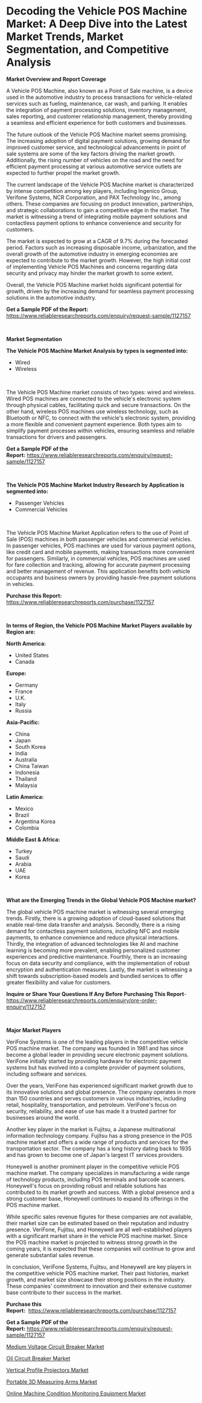 <p><h1>Decoding the Vehicle POS Machine Market: A Deep Dive into the Latest Market Trends, Market Segmentation, and Competitive Analysis</h1></p><p><strong>Market Overview and Report Coverage</strong></p>
<p><p>A Vehicle POS Machine, also known as a Point of Sale machine, is a device used in the automotive industry to process transactions for vehicle-related services such as fueling, maintenance, car wash, and parking. It enables the integration of payment processing solutions, inventory management, sales reporting, and customer relationship management, thereby providing a seamless and efficient experience for both customers and businesses.</p><p>The future outlook of the Vehicle POS Machine market seems promising. The increasing adoption of digital payment solutions, growing demand for improved customer service, and technological advancements in point of sale systems are some of the key factors driving the market growth. Additionally, the rising number of vehicles on the road and the need for efficient payment processing at various automotive service outlets are expected to further propel the market growth.</p><p>The current landscape of the Vehicle POS Machine market is characterized by intense competition among key players, including Ingenico Group, Verifone Systems, NCR Corporation, and PAX Technology Inc., among others. These companies are focusing on product innovation, partnerships, and strategic collaborations to gain a competitive edge in the market. The market is witnessing a trend of integrating mobile payment solutions and contactless payment options to enhance convenience and security for customers.</p><p>The market is expected to grow at a CAGR of 9.7% during the forecasted period. Factors such as increasing disposable income, urbanization, and the overall growth of the automotive industry in emerging economies are expected to contribute to the market growth. However, the high initial cost of implementing Vehicle POS Machines and concerns regarding data security and privacy may hinder the market growth to some extent.</p><p>Overall, the Vehicle POS Machine market holds significant potential for growth, driven by the increasing demand for seamless payment processing solutions in the automotive industry.</p></p>
<p><strong>Get a Sample PDF of the Report:</strong> <a href="https://www.reliableresearchreports.com/enquiry/request-sample/1127157">https://www.reliableresearchreports.com/enquiry/request-sample/1127157</a></p>
<p>&nbsp;</p>
<p><strong>Market Segmentation</strong></p>
<p><strong>The Vehicle POS Machine Market Analysis by types is segmented into:</strong></p>
<p><ul><li>Wired</li><li>Wireless</li></ul></p>
<p>&nbsp;</p>
<p><p>The Vehicle POS Machine market consists of two types: wired and wireless. Wired POS machines are connected to the vehicle's electronic system through physical cables, facilitating quick and secure transactions. On the other hand, wireless POS machines use wireless technology, such as Bluetooth or NFC, to connect with the vehicle's electronic system, providing a more flexible and convenient payment experience. Both types aim to simplify payment processes within vehicles, ensuring seamless and reliable transactions for drivers and passengers.</p></p>
<p><strong>Get a Sample PDF of the Report:</strong>&nbsp;<a href="https://www.reliableresearchreports.com/enquiry/request-sample/1127157">https://www.reliableresearchreports.com/enquiry/request-sample/1127157</a></p>
<p>&nbsp;</p>
<p><strong>The Vehicle POS Machine Market Industry Research by Application is segmented into:</strong></p>
<p><ul><li>Passenger Vehicles</li><li>Commercial Vehicles</li></ul></p>
<p>&nbsp;</p>
<p><p>The Vehicle POS Machine Market Application refers to the use of Point of Sale (POS) machines in both passenger vehicles and commercial vehicles. In passenger vehicles, POS machines are used for various payment options, like credit card and mobile payments, making transactions more convenient for passengers. Similarly, in commercial vehicles, POS machines are used for fare collection and tracking, allowing for accurate payment processing and better management of revenue. This application benefits both vehicle occupants and business owners by providing hassle-free payment solutions in vehicles.</p></p>
<p><strong>Purchase this Report:</strong>&nbsp; <a href="https://www.reliableresearchreports.com/purchase/1127157">https://www.reliableresearchreports.com/purchase/1127157</a></p>
<p>&nbsp;</p>
<p><strong>In terms of Region, the Vehicle POS Machine Market Players available by Region are:</strong></p>
<p>
    <p> <strong> North America: </strong>
        <ul>
            <li>United States</li>
            <li>Canada</li>
        </ul>
        </p> 
    <p> <strong> Europe: </strong>
        <ul>
            <li>Germany</li>
            <li>France</li>
            <li>U.K.</li>
            <li>Italy</li>
            <li>Russia</li>
        </ul>
        </p> 
    <p> <strong> Asia-Pacific: </strong>
        <ul>
            <li>China</li>
            <li>Japan</li>
            <li>South Korea</li>
            <li>India</li>
            <li>Australia</li>
            <li>China Taiwan</li>
            <li>Indonesia</li>
            <li>Thailand</li>
            <li>Malaysia</li>
        </ul>
        </p> 
    <p> <strong> Latin America: </strong>
        <ul>
            <li>Mexico</li>
            <li>Brazil</li>
            <li>Argentina Korea</li>
            <li>Colombia</li>
        </ul>
        </p> 
    <p> <strong> Middle East & Africa: </strong>
        <ul>
            <li>Turkey</li>
            <li>Saudi</li>
            <li>Arabia</li>
            <li>UAE</li>
            <li>Korea</li>
        </ul>
    </p>
    </p>
<p>&nbsp;</p>
<p><strong>What are the Emerging Trends in the Global Vehicle POS Machine market?</strong></p>
<p><p>The global vehicle POS machine market is witnessing several emerging trends. Firstly, there is a growing adoption of cloud-based solutions that enable real-time data transfer and analysis. Secondly, there is a rising demand for contactless payment solutions, including NFC and mobile payments, to enhance convenience and reduce physical interactions. Thirdly, the integration of advanced technologies like AI and machine learning is becoming more prevalent, enabling personalized customer experiences and predictive maintenance. Fourthly, there is an increasing focus on data security and compliance, with the implementation of robust encryption and authentication measures. Lastly, the market is witnessing a shift towards subscription-based models and bundled services to offer greater flexibility and value for customers.</p></p>
<p><strong>Inquire or Share Your Questions If Any Before Purchasing This Report</strong>- <a href="https://www.reliableresearchreports.com/enquiry/pre-order-enquiry/1127157">https://www.reliableresearchreports.com/enquiry/pre-order-enquiry/1127157</a></p>
<p>&nbsp;</p>
<p><strong>Major Market Players</strong></p>
<p><p>VeriFone Systems is one of the leading players in the competitive vehicle POS machine market. The company was founded in 1981 and has since become a global leader in providing secure electronic payment solutions. VeriFone initially started by providing hardware for electronic payment systems but has evolved into a complete provider of payment solutions, including software and services.</p><p>Over the years, VeriFone has experienced significant market growth due to its innovative solutions and global presence. The company operates in more than 150 countries and serves customers in various industries, including retail, hospitality, transportation, and petroleum. VeriFone's focus on security, reliability, and ease of use has made it a trusted partner for businesses around the world.</p><p>Another key player in the market is Fujitsu, a Japanese multinational information technology company. Fujitsu has a strong presence in the POS machine market and offers a wide range of products and services for the transportation sector. The company has a long history dating back to 1935 and has grown to become one of Japan's largest IT services providers.</p><p>Honeywell is another prominent player in the competitive vehicle POS machine market. The company specializes in manufacturing a wide range of technology products, including POS terminals and barcode scanners. Honeywell's focus on providing robust and reliable solutions has contributed to its market growth and success. With a global presence and a strong customer base, Honeywell continues to expand its offerings in the POS machine market.</p><p>While specific sales revenue figures for these companies are not available, their market size can be estimated based on their reputation and industry presence. VeriFone, Fujitsu, and Honeywell are all well-established players with a significant market share in the vehicle POS machine market. Since the POS machine market is projected to witness strong growth in the coming years, it is expected that these companies will continue to grow and generate substantial sales revenue.</p><p>In conclusion, VeriFone Systems, Fujitsu, and Honeywell are key players in the competitive vehicle POS machine market. Their past histories, market growth, and market size showcase their strong positions in the industry. These companies' commitment to innovation and their extensive customer base contribute to their success in the market.</p></p>
<p><strong>Purchase this Report:</strong>&nbsp;&nbsp;<a href="https://www.reliableresearchreports.com/purchase/1127157">https://www.reliableresearchreports.com/purchase/1127157</a></p>
<p></p>
<p><strong>Get a Sample PDF of the Report:</strong>&nbsp;<a href="https://www.reliableresearchreports.com/enquiry/request-sample/1127157">https://www.reliableresearchreports.com/enquiry/request-sample/1127157</a></p>
<p><p><a href="https://medium.com/@fosterfahey1016/medium-voltage-circuit-breaker-market-comprehensive-assessment-by-type-application-and-geography-9fc72f8138d9">Medium Voltage Circuit Breaker Market</a></p><p><a href="https://medium.com/@candicekoss1946/oil-circuit-breaker-nbsp-market-focuses-on-market-share-size-and-projected-forecast-till-2030-8c1d80e38c35">Oil Circuit Breaker Market</a></p><p><a href="https://www.linkedin.com/pulse/vertical-profile-projectors-market-insights-players-forecast-lvcye/">Vertical Profile Projectors Market</a></p><p><a href="https://www.linkedin.com/pulse/portable-3d-measuring-arms-market-size-share-amp-trends-hvupe/">Portable 3D Measuring Arms Market</a></p><p><a href="https://www.linkedin.com/pulse/online-machine-condition-monitoring-equipment-market-insights-ftqre/">Online Machine Condition Monitoring Equipment Market</a></p></p>